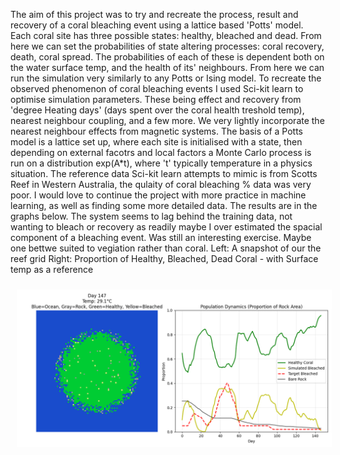 The aim of this project was to try and recreate the process, result and recovery of a coral bleaching event using a lattice
based 'Potts' model. Each coral site has three possible states: healthy, bleached and dead. From here we can set the
probabilities of state altering processes: coral recovery, death, coral spread. The probabilities of each of these is dependent
both on the water surface temp, and the health of its' neighbours.
From here we can run the simulation very similarly to any Potts or Ising model. To recreate the observed phenomenon of coral 
bleaching events I used Sci-kit learn to optimise simulation parameters. These being effect and recovery from 'degree Heating days' (days spent over
the coral health treshold temp), nearest neighbour coupling, and a few more. We very lightly incorporate the nearest neighbour effects
from magnetic systems. 
The basis of a Potts model is a lattice set up, where each site is initialised with a state, then depending on external facotrs and
local factors a Monte Carlo process is run on a distribution exp(A*t), where 't' typically temperature in a physics situation. 
The reference data Sci-kit learn attempts to mimic is from Scotts Reef in Western Australia, the qulaity of coral bleaching % data
was very poor. I would love to continue the project with more practice in machine learning, as well as finding some more detailed
data. 
The results are in the graphs below. The system seems to lag behind the training data, not wanting to bleach or recovery as readily
maybe I over estimated the spacial component of a bleaching event. Was still an interesting exercise. Maybe one bettwe suited to vegiation
rather than coral. 
Left: A snapshot of our the reef grid 
Right: Proportion of Healthy, Bleached, Dead Coral - with Surface temp as a reference

<p align="center">
  <img src="Coral_Bleaching_Sim.png" 
       alt="Coral_Bleaching_Sim" width="950" style="margin: 10px;">
</p>
